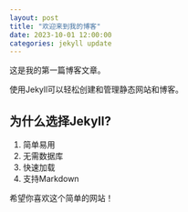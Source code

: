 ```yaml
---
layout: post
title: "欢迎来到我的博客"
date: 2023-10-01 12:00:00
categories: jekyll update
---
```


这是我的第一篇博客文章。

使用Jekyll可以轻松创建和管理静态网站和博客。

## 为什么选择Jekyll?

1. 简单易用
2. 无需数据库
3. 快速加载
4. 支持Markdown

希望你喜欢这个简单的网站！